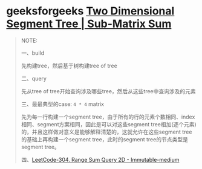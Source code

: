 # geeksforgeeks [Two Dimensional Segment Tree | Sub-Matrix Sum](https://www.geeksforgeeks.org/two-dimensional-segment-tree-sub-matrix-sum/)



> NOTE:
>
> 一、build
>
> 先构建tree，然后基于树构建tree of tree
>
> 二、query
>
> 先从tree of tree开始查询涉及哪些tree，然后从这些tree中查询涉及的元素
>
> 三、最最典型的case: `4 * 4` matrix
>
> 先为每一行构建一个segment tree，由于所有的行的元素个数相同、index相同、segment方案相同，因此是可以对这些segment tree相加(逐个元素)的，并且这样做对意义是能够解释清楚的，这就允许在这些segment tree的基础上再构建一个segment tree，此时的segment tree的节点类型是segment tree。
>
> 四、[LeetCode-304. Range Sum Query 2D - Immutable-medium](https://leetcode.cn/problems/range-sum-query-2d-immutable/)
>
> 

